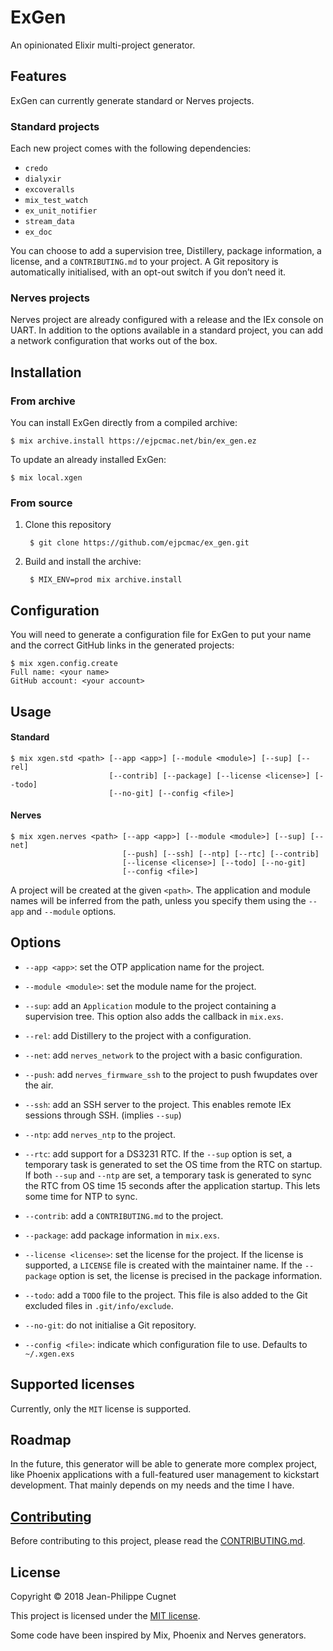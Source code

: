 # ExGen

An opinionated Elixir multi-project generator.

## Features

ExGen can currently generate standard or Nerves projects.

### Standard projects

Each new project comes with the following dependencies:

* `credo`
* `dialyxir`
* `excoveralls`
* `mix_test_watch`
* `ex_unit_notifier`
* `stream_data`
* `ex_doc`

You can choose to add a supervision tree, Distillery, package information, a
license, and a `CONTRIBUTING.md` to your project. A Git repository is
automatically initialised, with an opt-out switch if you don’t need it.

### Nerves projects

Nerves project are already configured with a release and the IEx console on
UART. In addition to the options available in a standard project, you can add a
network configuration that works out of the box.

## Installation

### From archive

You can install ExGen directly from a compiled archive:

    $ mix archive.install https://ejpcmac.net/bin/ex_gen.ez

To update an already installed ExGen:

    $ mix local.xgen

### From source

1. Clone this repository

        $ git clone https://github.com/ejpcmac/ex_gen.git

2. Build and install the archive:

        $ MIX_ENV=prod mix archive.install

## Configuration

You will need to generate a configuration file for ExGen to put your name and
the correct GitHub links in the generated projects:

    $ mix xgen.config.create
    Full name: <your name>
    GitHub account: <your account>

## Usage

#### Standard

    $ mix xgen.std <path> [--app <app>] [--module <module>] [--sup] [--rel]
                          [--contrib] [--package] [--license <license>] [--todo]
                          [--no-git] [--config <file>]

#### Nerves

    $ mix xgen.nerves <path> [--app <app>] [--module <module>] [--sup] [--net]
                             [--push] [--ssh] [--ntp] [--rtc] [--contrib]
                             [--license <license>] [--todo] [--no-git]
                             [--config <file>]

A project will be created at the given `<path>`. The application and module
names will be inferred from the path, unless you specify them using the
`--app` and `--module` options.

## Options

* `--app <app>`: set the OTP application name for the project.

* `--module <module>`: set the module name for the project.

* `--sup`: add an `Application` module to the project containing a supervision
    tree. This option also adds the callback in `mix.exs`.

* `--rel`: add Distillery to the project with a configuration.

* `--net`: add `nerves_network` to the project with a basic configuration.

* `--push`: add `nerves_firmware_ssh` to the project to push fwupdates over the
    air.

* `--ssh`: add an SSH server to the project. This enables remote IEx sessions
    through SSH. (implies `--sup`)

* `--ntp`: add `nerves_ntp` to the project.

* `--rtc`: add support for a DS3231 RTC. If the `--sup` option is set, a
    temporary task is generated to set the OS time from the RTC on startup. If
    both `--sup` and `--ntp` are set, a temporary task is generated to sync the
    RTC from OS time 15 seconds after the application startup. This lets some
    time for NTP to sync.

* `--contrib`: add a `CONTRIBUTING.md` to the project.

* `--package`: add package information in `mix.exs`.

* `--license <license>`: set the license for the project. If the license is
    supported, a `LICENSE` file is created with the maintainer name. If the
    `--package` option is set, the license is precised in the package
    information.

* `--todo`: add a `TODO` file to the project. This file is also added to the
    Git excluded files in `.git/info/exclude`.

* `--no-git`: do not initialise a Git repository.

* `--config <file>`: indicate which configuration file to use. Defaults to
    `~/.xgen.exs`

## Supported licenses

Currently, only the `MIT` license is supported.

## Roadmap

In the future, this generator will be able to generate more complex project,
like Phoenix applications with a full-featured user management to kickstart
development. That mainly depends on my needs and the time I have.

## [Contributing](CONTRIBUTING.md)

Before contributing to this project, please read the
[CONTRIBUTING.md](CONTRIBUTING.md).

## License

Copyright © 2018 Jean-Philippe Cugnet

This project is licensed under the [MIT license](LICENSE).

Some code have been inspired by Mix, Phoenix and Nerves generators.
